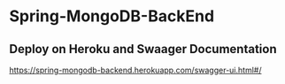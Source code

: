 # Spring-MongoDB-BackEnd

## Deploy on Heroku and Swaager Documentation
https://spring-mongodb-backend.herokuapp.com/swagger-ui.html#/
